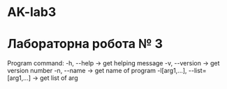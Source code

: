 # AK-lab3
# Лабораторна робота № 3
   
Program command:
-h, --help -> get helping message
-v, --version -> get version number
-n, --name -> get name of program
-l[arg1,...], --list=[arg1,...] -> get list of arg  

